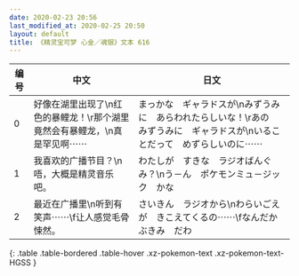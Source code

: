 ```yaml
---
date: 2020-02-23 20:56
last_modified_at: 2020-02-25 20:50
layout: default
title: 《精灵宝可梦 心金／魂银》文本 616
---
```

| 编号 | 中文 | 日文 |
| ---- | ---- | ---- |
| 0 | 好像在湖里出现了\n红色的暴鲤龙！\r那个湖里竟然会有暴鲤龙，\n真是罕见啊⋯⋯ | まっかな　ギャラドスが\nみずうみに　あらわれたらしいな！\rあの　みずうみに　ギャラドスが\nいることだって　めずらしいのに⋯⋯ |
| 1 | 我喜欢的广播节目？\n唔，大概是精灵音乐吧。 | わたしが　すきな　ラジオばんぐみ？\nう－ん　ポケモンミュ－ジック　かな |
| 2 | 最近在广播里\n听到有笑声⋯⋯\f让人感觉毛骨悚然。 | さいきん　ラジオから\nわらいごえが　きこえてくるの⋯⋯\fなんだか　ぶきみ　だわ |
{: .table .table-bordered .table-hover .xz-pokemon-text .xz-pokemon-text-HGSS }